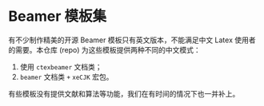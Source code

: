 # Beamer 模板集

有不少制作精美的开源 Beamer 模板只有英文版本，不能满足中文 Latex
使用者的需要。本仓库 (repo) 为这些模板提供两种不同的中文模式：
1. 使用 `ctexbeamer` 文档类；
2. `beamer` 文档类 `+` `xeCJK` 宏包。

有些模板没有提供文献和算法等功能，我们在有时间的情况下也一并补上。
